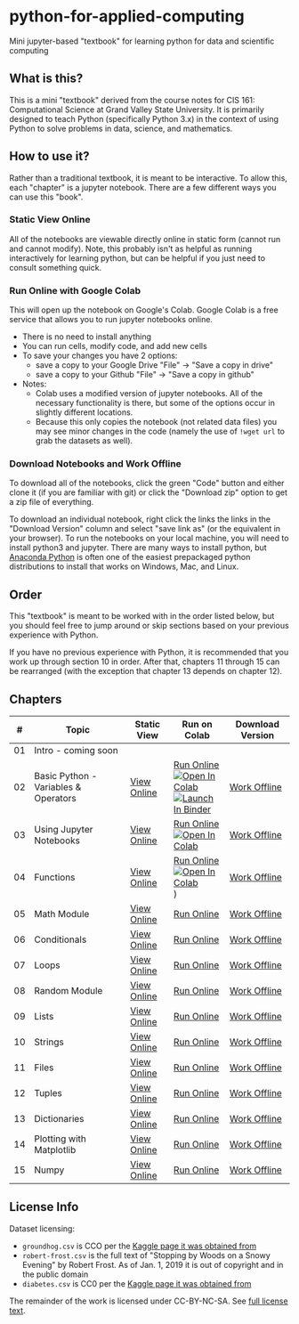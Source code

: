 # python-for-applied-computing
Mini jupyter-based "textbook" for learning python for data and scientific computing

## What is this?

This is a mini "textbook" derived from the course notes for
CIS 161:  Computational Science at Grand Valley State University.
It is primarily designed to teach Python (specifically Python 3.x)
in the context of using Python to solve problems in data, science,
and mathematics.


## How to use it?

Rather than a traditional textbook, it is meant to be interactive.
To allow this, each "chapter" is a jupyter notebook.  There
are a few different ways you can use this "book".

### Static View Online
All of the notebooks are viewable directly online
in static form (cannot run and cannot modify).  Note,
this probably isn't as helpful as running interactively for learning
python, but can be helpful if you just need to consult something quick.

### Run Online with Google Colab
This will open up the notebook on Google's Colab.  Google Colab is
a free service that allows you to run jupyter notebooks online.
* There is no need to install anything
* You can run cells, modify code, and add new cells
* To save your changes you have 2 options:
    * save a copy to your Google Drive "File" -> "Save a copy in drive"
    * save a copy to your Github "File" -> "Save a copy in github"
* Notes:
    * Colab uses a modified version of jupyter notebooks.
      All of the necessary functionality is there, but some
      of the options occur in slightly different locations.
    * Because this only copies the notebook (not related data files)
      you may see minor changes in the code (namely the use of `!wget url`
      to grab the datasets as well).

### Download Notebooks and Work Offline
To download all of the notebooks, click the green "Code" button and either
clone it (if you are familiar with git) or click the "Download zip" option
to get a zip file of everything.

To download an individual notebook, right click the links the links in the "Download Version"
column and select "save link as" (or the equivalent in your browser). 
To run the notebooks on your local machine, you will need to install
python3 and jupyter.  There are many ways to install python, but
[Anaconda Python](https://www.anaconda.com/products/individual)
is often one of the easiest prepackaged python distributions to
install that works on Windows, Mac, and Linux.


## Order
This "textbook" is meant to be worked with in the order listed below,
but you should feel free to jump around or skip sections based on
your previous experience with Python.

If you have no previous experience with Python, it is recommended
that you work up through section 10 in order.  After that, chapters
11 through 15 can be rearranged (with the exception that chapter 13 depends
on chapter 12).

## Chapters

| \#  | Topic | Static View | Run on Colab | Download Version |
| --- | ----- | ----------- | ---------- | ------------ |
| 01  | Intro - coming soon | | | |
| 02  | Basic Python - Variables & Operators | [View Online](notebooks/with-output/basic-python-variables-and-operators.ipynb) | [Run Online](https://colab.research.google.com/github/eecarrier/python-for-applied-computing/blob/main/notebooks/basic-python-variables-and-operators.ipynb) <br> [![Open In Colab](https://colab.research.google.com/assets/colab-badge.svg)](https://colab.research.google.com/github/eecarrier/python-for-applied-computing/blob/main/notebooks/basic-python-variables-and-operators.ipynb) <br> [![Launch In Binder](https://static.mybinder.org/badge_logo.svg)](https://colab.research.google.com/github/eecarrier/python-for-applied-computing/blob/main/notebooks/basic-python-variables-and-operators.ipynb) | [Work Offline](https://raw.githubusercontent.com/eecarrier/python-for-applied-computing/main/notebooks/basic-python-variables-and-operators.ipynb) |
| 03  | Using Jupyter Notebooks | [View Online](notebooks/with-output/notebooks-and-comments.ipynb) | [Run Online](https://colab.research.google.com/github/eecarrier/python-for-applied-computing/blob/main/notebooks/notebooks-and-comments.ipynb) <br> [![Open In Colab](https://colab.research.google.com/assets/colab-badge.svg)](https://colab.research.google.com/github/eecarrier/python-for-applied-computing/blob/main/notebooks/notebooks-and-comments.ipynb) | [Work Offline](https://raw.githubusercontent.com/eecarrier/python-for-applied-computing/main/notebooks/notebooks-and-comments.ipynb) |
| 04  | Functions | [View Online](notebooks/with-output/functions.ipynb) | [Run Online](https://colab.research.google.com/github/eecarrier/python-for-applied-computing/blob/main/notebooks/functions.ipynb) <br> [![Open In Colab](https://colab.research.google.com/assets/colab-badge.svg)](https://colab.research.google.com/github/eecarrier/python-for-applied-computing/blob/main/notebooks/functions.ipynb)) | [Work Offline](https://raw.githubusercontent.com/eecarrier/python-for-applied-computing/main/notebooks/functions.ipynb) |
| 05  | Math Module | [View Online](notebooks/with-output/math-module.ipynb) | [Run Online](https://colab.research.google.com/github/eecarrier/python-for-applied-computing/blob/main/notebooks/math-module.ipynb) | [Work Offline](https://raw.githubusercontent.com/eecarrier/python-for-applied-computing/main/notebooks/math-module.ipynb) |
| 06  | Conditionals | [View Online](notebooks/with-output/conditionals.ipynb) | [Run Online](https://colab.research.google.com/github/eecarrier/python-for-applied-computing/blob/main/notebooks/conditionals.ipynb) | [Work Offline](https://raw.githubusercontent.com/eecarrier/python-for-applied-computing/main/notebooks/conditionals.ipynb) |
| 07  | Loops | [View Online](notebooks/with-output/loops.ipynb) | [Run Online](https://colab.research.google.com/github/eecarrier/python-for-applied-computing/blob/main/notebooks/loops.ipynb) | [Work Offline](https://raw.githubusercontent.com/eecarrier/python-for-applied-computing/main/notebooks/loops.ipynb) |
| 08  | Random Module | [View Online](notebooks/with-output/random-module.ipynb) | [Run Online](https://colab.research.google.com/github/eecarrier/python-for-applied-computing/blob/main/notebooks/random-module.ipynb) | [Work Offline](https://raw.githubusercontent.com/eecarrier/python-for-applied-computing/main/notebooks/random-module.ipynb) |
| 09  | Lists | [View Online](notebooks/with-output/lists.ipynb) | [Run Online](https://colab.research.google.com/github/eecarrier/python-for-applied-computing/blob/main/notebooks/lists.ipynb) | [Work Offline](https://raw.githubusercontent.com/eecarrier/python-for-applied-computing/main/notebooks/lists.ipynb) |
| 10  | Strings| [View Online](notebooks/with-output/strings.ipynb) | [Run Online](https://colab.research.google.com/github/eecarrier/python-for-applied-computing/blob/main/notebooks/strings.ipynb) | [Work Offline](https://raw.githubusercontent.com/eecarrier/python-for-applied-computing/main/notebooks/strings.ipynb) |
| 11  | Files | [View Online](notebooks/with-output/files.ipynb) | [Run Online](https://colab.research.google.com/github/eecarrier/python-for-applied-computing/blob/main/notebooks/colab-specific/files.ipynb) | [Work Offline](https://raw.githubusercontent.com/eecarrier/python-for-applied-computing/main/notebooks/files.ipynb) |
| 12  | Tuples | [View Online](notebooks/with-output/tuples.ipynb) | [Run Online](https://colab.research.google.com/github/eecarrier/python-for-applied-computing/blob/main/notebooks/tuples.ipynb) | [Work Offline](https://raw.githubusercontent.com/eecarrier/python-for-applied-computing/main/notebooks/tuples.ipynb) |
| 13  | Dictionaries | [View Online](notebooks/with-output/dictionaries.ipynb) | [Run Online](https://colab.research.google.com/github/eecarrier/python-for-applied-computing/blob/main/notebooks/dictionaries.ipynb) | [Work Offline](https://raw.githubusercontent.com/eecarrier/python-for-applied-computing/main/notebooks/dictionaries.ipynb) |
| 14  | Plotting with Matplotlib | [View Online](notebooks/with-output/matplotlib.ipynb) | [Run Online](https://colab.research.google.com/github/eecarrier/python-for-applied-computing/blob/main/notebooks/matplotlib.ipynb) | [Work Offline](https://raw.githubusercontent.com/eecarrier/python-for-applied-computing/main/notebooks/matplotlib.ipynb) |
| 15  | Numpy | [View Online](notebooks/with-output/numpy-intro.ipynb) | [Run Online](https://colab.research.google.com/github/eecarrier/python-for-applied-computing/blob/main/notebooks/colab-specific/numpy-intro.ipynb) | [Work Offline](https://raw.githubusercontent.com/eecarrier/python-for-applied-computing/main/notebooks/numpy-intro.ipynb) |



## License Info
Dataset licensing:
* `groundhog.csv` is CCO per the [Kaggle page it was obtained from](https://www.kaggle.com/groundhogclub/groundhog-day)
* `robert-frost.csv` is the full text of "Stopping by Woods on a Snowy Evening" by Robert Frost.
  As of Jan. 1, 2019 it is out of copyright and in the public domain
* `diabetes.csv` is CC0 per the [Kaggle page it was obtained from](https://www.kaggle.com/uciml/pima-indians-diabetes-database)

The remainder of the work is licensed under CC-BY-NC-SA.  See [full license text](license.md).
